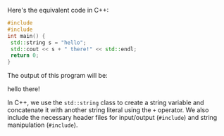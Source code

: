 Here's the equivalent code in C++:
```cpp
#include 
#include 
int main() {
 std::string s = "hello";
 std::cout << s + " there!" << std::endl;
 return 0;
}
```
The output of this program will be:

hello there!

In C++, we use the `std::string` class to create a string variable and concatenate it with another string literal using the `+` operator. We also include the necessary header files for input/output (`#include`) and string manipulation (`#include`).

